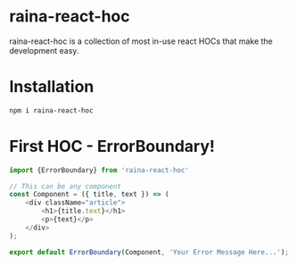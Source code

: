 # raina-react-hoc

raina-react-hoc is a collection of most in-use react HOCs that make the development easy.
# Installation
```sh
npm i raina-react-hoc
```

# First HOC - ErrorBoundary!

```javascript
import {ErrorBoundary} from 'raina-react-hoc'

// This can be any component
const Component = ({ title, text }) => (
    <div className="article">
        <h1>{title.text}</h1>
        <p>{text}</p>
    </div>
);

export default ErrorBoundary(Component, 'Your Error Message Here...');
```

